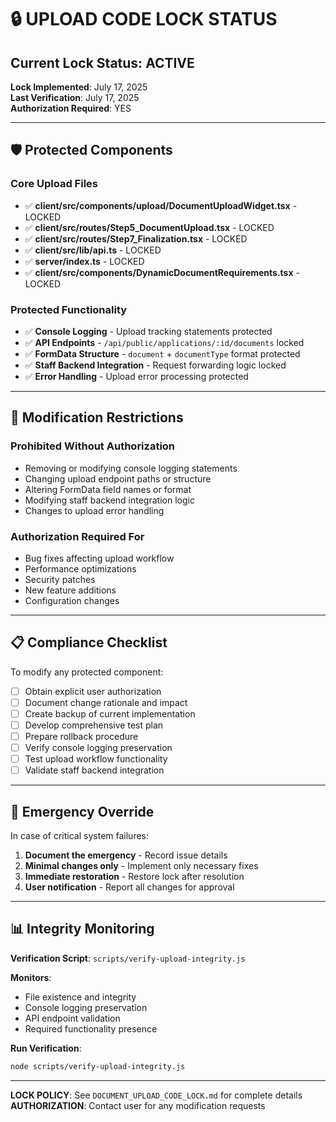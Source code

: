 # 🔒 UPLOAD CODE LOCK STATUS

## Current Lock Status: **ACTIVE**

**Lock Implemented**: July 17, 2025  
**Last Verification**: July 17, 2025  
**Authorization Required**: YES

---

## 🛡️ Protected Components

### Core Upload Files
- ✅ **client/src/components/upload/DocumentUploadWidget.tsx** - LOCKED
- ✅ **client/src/routes/Step5_DocumentUpload.tsx** - LOCKED  
- ✅ **client/src/routes/Step7_Finalization.tsx** - LOCKED
- ✅ **client/src/lib/api.ts** - LOCKED
- ✅ **server/index.ts** - LOCKED
- ✅ **client/src/components/DynamicDocumentRequirements.tsx** - LOCKED

### Protected Functionality
- ✅ **Console Logging** - Upload tracking statements protected
- ✅ **API Endpoints** - `/api/public/applications/:id/documents` locked
- ✅ **FormData Structure** - `document` + `documentType` format protected
- ✅ **Staff Backend Integration** - Request forwarding logic locked
- ✅ **Error Handling** - Upload error processing protected

---

## 🚫 Modification Restrictions

### Prohibited Without Authorization
- Removing or modifying console logging statements
- Changing upload endpoint paths or structure
- Altering FormData field names or format
- Modifying staff backend integration logic
- Changes to upload error handling

### Authorization Required For
- Bug fixes affecting upload workflow
- Performance optimizations
- Security patches
- New feature additions
- Configuration changes

---

## 📋 Compliance Checklist

To modify any protected component:

- [ ] Obtain explicit user authorization
- [ ] Document change rationale and impact
- [ ] Create backup of current implementation  
- [ ] Develop comprehensive test plan
- [ ] Prepare rollback procedure
- [ ] Verify console logging preservation
- [ ] Test upload workflow functionality
- [ ] Validate staff backend integration

---

## 🚨 Emergency Override

In case of critical system failures:

1. **Document the emergency** - Record issue details
2. **Minimal changes only** - Implement only necessary fixes
3. **Immediate restoration** - Restore lock after resolution
4. **User notification** - Report all changes for approval

---

## 📊 Integrity Monitoring

**Verification Script**: `scripts/verify-upload-integrity.js`

**Monitors**:
- File existence and integrity
- Console logging preservation  
- API endpoint validation
- Required functionality presence

**Run Verification**:
```bash
node scripts/verify-upload-integrity.js
```

---

**LOCK POLICY**: See `DOCUMENT_UPLOAD_CODE_LOCK.md` for complete details  
**AUTHORIZATION**: Contact user for any modification requests